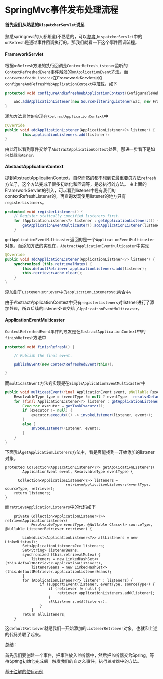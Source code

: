 # SpringMvc事件发布处理流程

#### 首先我们从熟悉的`DispatcherServlet`说起

熟悉springmvc的人都知道(不熟悉的，可以[参考](http://zwd.ccxst.cn/spring-mvc-book/chapter1.html),`DispatcherServlet`中的`onRefresh`是通过事件回调执行的。那我们就看一下这个事件回调流程。

#### FrameworkServlet

根据`onRefresh`方法的执行回调是`ContextRefreshListener`监听的`ContextRefreshedEvent`事件触发的`onApplicationEvent`方法。而`ContextRefreshListener`在FrameworkServlet中的`configureAndRefreshWebApplicationContext`中加载，如下

```java
protected void configureAndRefreshWebApplicationContext(ConfigurableWebApplicationContext wac) {

    wac.addApplicationListener(new SourceFilteringListener(wac, new FrameworkServlet.ContextRefreshListener()));
}
```

添加方法具体的实现在`AbstractApplicationContext`中

```java
@Override
public void addApplicationListener(ApplicationListener<?> listener) {
        this.applicationListeners.add(listener);
}
```

由此可以看到事件交给了`AbstractApplicationContext`处理。那进一步看下是如何处理listener。

#### AbstractApplicationContext

提到AbstractApplicaitonContext，自然而然的都不想到它最重要的方法`refresh`方法了，这个方法完成了很多初始化和回调等，是必执行的方法。
由上面的FrameworkServlet的引入，可以看到listener中是有我们的contextRefreshListener的，再查询发现使用listener的地方只有`registerListeners`。

```java
protected void registerListeners() {
    // Register statically specified listeners first.
    for (ApplicationListener<?> listener : getApplicationListeners()) {
        getApplicationEventMulticaster().addApplicationListener(listener);
    }
```

`getApplicationEventMulticaster`返回的是一个`ApplicationEventMulticaster`对象，而添加方法的实现在，`AbstractApplicationEventMulticaster`中实现

```java
@Override
public void addApplicationListener(ApplicationListener<?> listener) {
    synchronized (this.retrievalMutex) {
        this.defaultRetriever.applicationListeners.add(listener);
        this.retrieverCache.clear();
    }
}
```

添加到了`ListenerRetriever`中的`applicationListeners`set集合中。

由于AbstractApplicationContext中只有`registerListeners`对listener进行了添加处理，所以后续的listener处理交给了`ApplicationEventMulticaster`。

#### ApplicationEventMulticaster

`ContextRefreshedEvent`事件的触发是在`AbstractApplicationContext`中的`finishRefresh`方法中

```java
protected void finishRefresh() {

    // Publish the final event.

    publishEvent(new ContextRefreshedEvent(this));

}
```

而`multicastEvent`方法的实现是在`SimpleApplicationEventMulticaster`中

```java
public void multicastEvent(final ApplicationEvent event, @Nullable ResolvableType eventType) {
    ResolvableType type = (eventType != null ? eventType : resolveDefaultEventType(event));
    for (final ApplicationListener<?> listener : getApplicationListeners(event, type)) {
        Executor executor = getTaskExecutor();
        if (executor != null) {
            executor.execute(() -> invokeListener(listener, event));
        }
        else {
            invokeListener(listener, event);
        }
    }
}
```

下面我从`getApplicationListeners`方法中，看是否能找到一开始添加的listener对象。

```
protected Collection<ApplicationListener<?>> getApplicationListeners(
        ApplicationEvent event, ResolvableType eventType) {

      Collection<ApplicationListener<?>> listeners =
                            retrieveApplicationListeners(eventType, sourceType, retriever);
    return listeners;
}
```

而`retrieveApplicationListeners`中的代码如下

```
	private Collection<ApplicationListener<?>> retrieveApplicationListeners(
			ResolvableType eventType, @Nullable Class<?> sourceType, @Nullable ListenerRetriever retriever) {

		LinkedList<ApplicationListener<?>> allListeners = new LinkedList<>();
		Set<ApplicationListener<?>> listeners;
		Set<String> listenerBeans;
		synchronized (this.retrievalMutex) {
			listeners = new LinkedHashSet<>(this.defaultRetriever.applicationListeners);
			listenerBeans = new LinkedHashSet<>(this.defaultRetriever.applicationListenerBeans);
		}
        for (ApplicationListener<?> listener : listeners) {
                if (supportsEvent(listener, eventType, sourceType)) {
                    if (retriever != null) {
                        retriever.applicationListeners.add(listener);
                    }
                    allListeners.add(listener);
                }
            }
		return allListeners;
	}
```

这`defaultRetriever`就是我们一开始添加的`ListenerRetriever`对象，也就和上述的代码关联了起来。

总结：

首先我们要创建一个事件，把事件放入监听器中，然后把监听器交给Spring，等待Spring初始化完成后，触发我们的自定义事件，执行监听器中的方法。

[基于注解的使用示例](https://github.com/DespairYoke/java-advance/tree/master/spring5/spring-mvc-event)